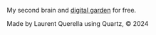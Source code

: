 My second brain and [digital garden](https://jzhao.xyz/posts/networked-thought) for free. 

Made by Laurent Querella using Quartz, © 2024